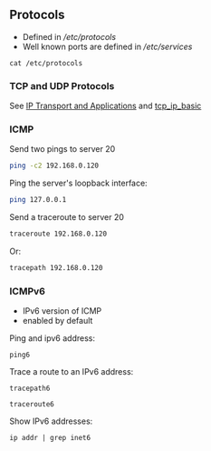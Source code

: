 ## Protocols
- Defined in */etc/protocols*
- Well known ports are defined in */etc/services*

`cat /etc/protocols`
### TCP and UDP Protocols

See [IP Transport and Applications](../../networking/CCNA/CCNA%20Notes/IP%20Transport%20and%20Applications.md) and [tcp_ip_basic](../../networking/CCNA/CCNA%20Notes/tcp_ip_basic.md)

### ICMP

Send two pings to server 20
```bash
ping -c2 192.168.0.120
```

Ping the server's loopback interface:
```bash
ping 127.0.0.1
```

Send a traceroute to server 20 
```bash
traceroute 192.168.0.120
```

Or:
```bash
tracepath 192.168.0.120
```

### ICMPv6

- IPv6 version of ICMP
- enabled by default

Ping and ipv6 address:
```
ping6 
```

Trace a route to an IPv6 address:
```
tracepath6
```

```
traceroute6
```

Show IPv6 addresses:
```
ip addr | grep inet6
```

